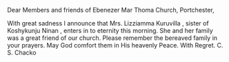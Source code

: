 

Dear Members and friends of Ebenezer Mar Thoma Church, Portchester, 

With great sadness I announce that Mrs. Lizziamma Kuruvilla , sister of Koshykunju Ninan , enters in to eternity this morning. She and her family was a great friend of our church.
Please remember the bereaved family in your prayers. May God comfort them in His heavenly Peace.  With Regret. C. S. Chacko
